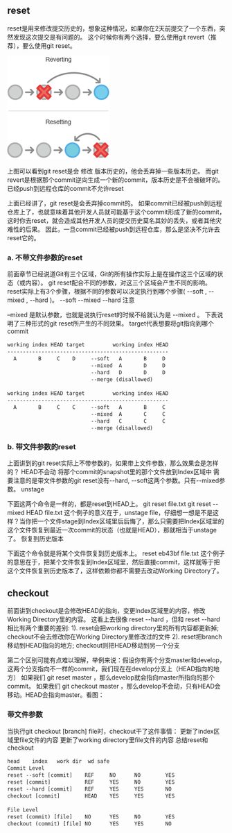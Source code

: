 ## reset

reset是用来修改提交历史的，想象这种情况，如果你在2天前提交了一个东西，突然发现这次提交是有问题的。 这个时候你有两个选择，要么使用git revert（推荐），要么使用git reset。

![image](images/CFC0DB8E5E2A489D8EB121E77DA3E89D.png)

上图可以看到git reset是会 修改 版本历史的，他会丢弃掉一些版本历史。 而git revert是根据那个commit逆向生成一个新的commit，版本历史是不会被破坏的。 已经push到远程仓库的commit不允许reset

上面已经讲了，git reset是会丢弃掉commit的。 如果commit已经被push到远程仓库上了，也就意味着其他开发人员就可能基于这个commit形成了新的commit，这时你去reset，就会造成其他开发人员的提交历史莫名其妙的丢失，或者其他灾难性的后果。 因此，一旦commit已经被push到远程仓库，那么是坚决不允许去reset它的。

### a. 不带文件参数的reset

前面章节已经说道Git有三个区域，Git的所有操作实际上是在操作这三个区域的状态（或内容）。 git reset配合不同的参数，对这三个区域会产生不同的影响。 reset实际上有3个步骤，根据不同的参数可以决定执行到哪个步骤( --soft , --mixed , --hard )。 --soft --mixed --hard 注意

–mixed 是默认参数，也就是说执行reset的时候不给就认为是 --mixed 。 下表说明了三种形式的git reset所产生的不同效果。 target代表想要将git指向到哪个commit

```
working index HEAD target         working index HEAD
----------------------------------------------------
  A       B     C    D     --soft   A       B     D
                           --mixed  A       D     D
                           --hard   D       D     D
                           --merge (disallowed)

working index HEAD target         working index HEAD
----------------------------------------------------
  A       B     C    C     --soft   A       B     C
                           --mixed  A       C     C
                           --hard   C       C     C
                           --merge (disallowed)
```

### b. 带文件参数的reset

上面讲到的git reset实际上不带参数的，如果带上文件参数，那么效果会是怎样的？ HEAD不会动 将那个commit的snapshot里的那个文件放到Index区域中 需要注意的是带文件参数的git reset没有--hard, --soft这两个参数。只有--mixed参数。 unstage

下面这两个命令是一样的，都是reset到HEAD上。 git reset file.txt git reset --mixed HEAD file.txt 这个例子的意义在于，unstage file，仔细想一想是不是这样？当你把一个文件stage到Index区域里后后悔了，那么只需要把Index区域里的这个文件恢复到最近一次commit的状态（也就是HEAD），那就相当于unstage了。 恢复到历史版本

下面这个命令就是将某个文件恢复到历史版本上。 reset eb43bf file.txt 这个例子的意思在于，把某个文件恢复到Index区域里，然后直接commit，这样就等于把这个文件恢复到历史版本了，这样依赖你都不需要去改动Working Directory了。

## checkout

前面讲到checkout是会修改HEAD的指向，变更Index区域里的内容，修改Working Directory里的内容。 这看上去很像 reset --hard ，但和 reset --hard 相比有两个重要的差别: 1). reset会把working directory里的所有内容都更新掉; checkout不会去修改你在Working Directory里修改过的文件 2). reset把branch移动到HEAD指向的地方; checkout则把HEAD移动到另一个分支

第二个区别可能有点难以理解，举例来说：假设你有两个分支master和develop，这两个分支指向不一样的commit，我们现在在develop分支上（HEAD指向的地方） 如果我们 git reset master ，那么develop就会指向master所指向的那个commit。 如果我们 git checkout master ，那么develop不会动，只有HEAD会移动。HEAD会指向master。看图：

### 带文件参数

当执行git checkout [branch] file时，checkout干了这件事情： 更新了index区域里file文件的内容 更新了working directory里file文件的内容 总结reset和checkout

```
head    index   work dir  wd safe
Commit Level
reset --soft [commit]    REF     NO      NO        YES
reset [commit]           REF     YES     NO        YES
reset --hard [commit]    REF     YES     YES       NO
checkout [commit]        HEAD    YES     YES       YES

File Level
reset (commit) [file]    NO      YES     NO        YES
checkout (commit) [file] NO      YES     YES       NO
```